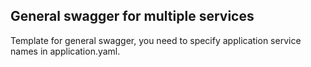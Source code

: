 ## General swagger for multiple services

Template for general swagger, you need to specify application service names in application.yaml.